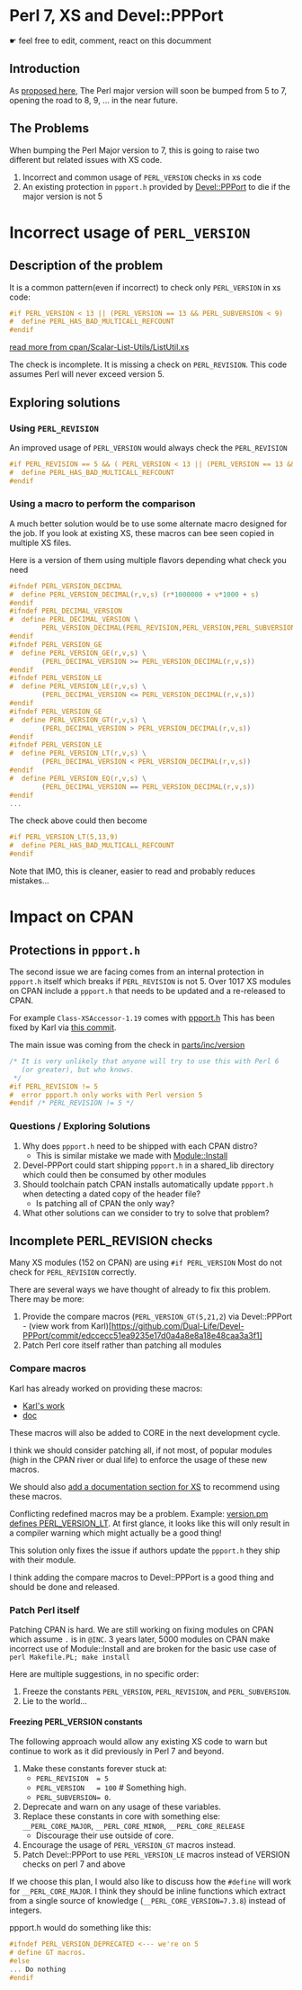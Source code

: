 # Perl 7, XS and Devel::PPPort

☛ feel free to edit, comment, react on this documment

## Introduction

As [proposed here](The-Proposal-for-Perl-7), The Perl major version will soon be bumped from 5 to 7, opening the road to 8, 9, ... in the near future. 

## The Problems

When bumping the Perl Major version to 7, this is going to raise two different but related issues with XS code.

1. Incorrect and common usage of `PERL_VERSION` checks in xs code
1. An existing protection in `ppport.h` provided by [Devel::PPPort](https://metacpan.org/pod/Devel::PPPort) to die if the major version is not 5

# Incorrect usage of `PERL_VERSION`

## Description of the problem

It is a common pattern(even if incorrect) to check only `PERL_VERSION` in xs code:

```c
#if PERL_VERSION < 13 || (PERL_VERSION == 13 && PERL_SUBVERSION < 9)
#  define PERL_HAS_BAD_MULTICALL_REFCOUNT
#endif
```
[read more from cpan/Scalar-List-Utils/ListUtil.xs](https://github.com/Perl/perl5/blob/e4543a2055aeeb5ef42eb7a84fae20b71643c972/cpan/Scalar-List-Utils/ListUtil.xs#L137)

The check is incomplete. It is missing a check on `PERL_REVISION`. This code assumes Perl will never exceed version 5.

## Exploring solutions

### Using `PERL_REVISION`

An improved usage of `PERL_VERSION` would always check the `PERL_REVISION`

```c
#if PERL_REVISION == 5 && ( PERL_VERSION < 13 || (PERL_VERSION == 13 && PERL_SUBVERSION < 9) )
#  define PERL_HAS_BAD_MULTICALL_REFCOUNT
#endif
```

### Using a macro to perform the comparison

A much better solution would be to use some alternate macro designed for the job.
If you look at existing XS, these macros can bee seen copied in multiple XS files.

Here is a version of them using multiple flavors depending what check you need
```c
#ifndef PERL_VERSION_DECIMAL
#  define PERL_VERSION_DECIMAL(r,v,s) (r*1000000 + v*1000 + s)
#endif
#ifndef PERL_DECIMAL_VERSION
#  define PERL_DECIMAL_VERSION \
        PERL_VERSION_DECIMAL(PERL_REVISION,PERL_VERSION,PERL_SUBVERSION)
#endif
#ifndef PERL_VERSION_GE
#  define PERL_VERSION_GE(r,v,s) \
        (PERL_DECIMAL_VERSION >= PERL_VERSION_DECIMAL(r,v,s))
#endif
#ifndef PERL_VERSION_LE
#  define PERL_VERSION_LE(r,v,s) \
        (PERL_DECIMAL_VERSION <= PERL_VERSION_DECIMAL(r,v,s))
#endif
#ifndef PERL_VERSION_GE
#  define PERL_VERSION_GT(r,v,s) \
        (PERL_DECIMAL_VERSION > PERL_VERSION_DECIMAL(r,v,s))
#endif
#ifndef PERL_VERSION_LE
#  define PERL_VERSION_LT(r,v,s) \
        (PERL_DECIMAL_VERSION < PERL_VERSION_DECIMAL(r,v,s))
#endif
#  define PERL_VERSION_EQ(r,v,s) \
        (PERL_DECIMAL_VERSION == PERL_VERSION_DECIMAL(r,v,s))
#endif
...
```

The check above could then become
```c
#if PERL_VERSION_LT(5,13,9)
#  define PERL_HAS_BAD_MULTICALL_REFCOUNT
#endif
```

Note that IMO, this is cleaner, easier to read and probably reduces mistakes...

# Impact on CPAN

## Protections in `ppport.h`

The second issue we are facing comes from an internal protection in `ppport.h` itself which breaks if `PERL_REVISION` is not 5. Over 1017 XS modules on CPAN include a `ppport.h` that needs to be updated and a re-released to CPAN.

For example `Class-XSAccessor-1.19` comes with [ppport.h](https://metacpan.org/source/SMUELLER/Class-XSAccessor-1.19/ppport.h) 
This has been fixed by Karl via [this commit](https://github.com/Dual-Life/Devel-PPPort/commit/293861b9234e45fb1a3018959caaab2086bc6fbd).

The main issue was coming from the check in [parts/inc/version](https://github.com/Dual-Life/Devel-PPPort/blob/v3.58/parts/inc/version#L49)
```c
/* It is very unlikely that anyone will try to use this with Perl 6
   (or greater), but who knows.
 */
#if PERL_REVISION != 5
#  error ppport.h only works with Perl version 5
#endif /* PERL_REVISION != 5 */
```

### Questions / Exploring Solutions

1. Why does `ppport.h` need to be shipped with each CPAN distro?
    - This is similar mistake we made with [Module::Install](https://rt.cpan.org/Public/Bug/Display.html?id=118958)
2. Devel-PPPort could start shipping `ppport.h` in a shared_lib directory which could then be consumed by other modules
3. Should toolchain patch CPAN installs automatically update `ppport.h` when detecting a dated copy of the header file?
    - Is patching all of CPAN the only way?
1. What other solutions can we consider to try to solve that problem?

## Incomplete PERL_REVISION checks

Many XS modules (152 on CPAN) are using `#if PERL_VERSION` Most do not check for `PERL_REVISION` correctly.

There are several ways we have thought of already to fix this problem. There may be more:

1. Provide the compare macros (`PERL_VERSION_GT(5,21,2`) via Devel::PPPort - (view work from Karl)[https://github.com/Dual-Life/Devel-PPPort/commit/edccecc51ea9235e17d0a4a8e8a18e48caa3a3f1]
1. Patch Perl core itself rather than patching all modules

### Compare macros

Karl has already worked on providing these macros:
- [Karl's work](https://github.com/Dual-Life/Devel-PPPort/commit/edccecc51ea9235e17d0a4a8e8a18e48caa3a3f1)
- [doc](https://github.com/Dual-Life/Devel-PPPort/commit/a15c0190a80c319517b97564e436922e664eb3c1)

These macros will also be added to CORE in the next development cycle.

I think we should consider patching all, if not most, of popular modules (high in the CPAN river or dual life) to enforce the usage of these new macros.

We should also [add a documentation section for XS](https://github.com/Perl/perl5/tree/blead/pod) to recommend using these macros.

Conflicting redefined macros may be a problem. Example: [version.pm defines PERL_VERSION_LT](https://metacpan.org/source/JPEACOCK/version-0.9924/vutil/vutil.h#L81). At first glance, it looks like this will only result in a compiler warning which might actually be a good thing!

This solution only fixes the issue if authors update the `ppport.h` they ship with their module.

I think adding the compare macros to Devel::PPPort is a good thing and should be done and released.

### Patch Perl itself

Patching CPAN is hard. We are still working on fixing modules on CPAN which assume `.` is in `@INC`. 3 years later, 5000 modules on CPAN make incorrect use of Module::Install and are broken for the basic use case of `perl Makefile.PL; make install`

Here are multiple suggestions, in no specific order:

1. Freeze the constants `PERL_VERSION`, `PERL_REVISION`, and `PERL_SUBVERSION`.
2. Lie to the world... 

#### Freezing PERL_VERSION constants

The following approach would allow any existing XS code to warn but continue to work as it did previously in Perl 7 and beyond.

1. Make these constants forever stuck at:
   - `PERL_REVISION  = 5`
   - `PERL_VERSION   = 100` # Something high.
   - `PERL_SUBVERSION= 0`.
1. Deprecate and warn on any usage of these variables.
1. Replace these constants in core with something else: `__PERL_CORE_MAJOR`, `__PERL_CORE_MINOR`, `__PERL_CORE_RELEASE`
    - Discourage their use outside of core.
1. Encourage the usage of `PERL_VERSION_GT` macros instead.
1. Patch Devel::PPPort to use `PERL_VERSION_LE` macros instead of VERSION checks on perl 7 and above

If we choose this plan, I would also like to discuss how the `#define` will work for `__PERL_CORE_MAJOR`. I think they should be inline functions which extract from a single source of knowledge (`__PERL_CORE_VERSION=7.3.8`) instead of integers.

ppport.h would do something like this:
```c
#ifndef PERL_VERSION_DEPRECATED <--- we're on 5
# define GT macros.
#else
... Do nothing
#endif
```


